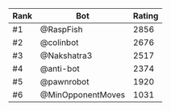 Rank|Bot|Rating
---|---|---
#1|@RaspFish|2856
#2|@colinbot|2676
#3|@Nakshatra3|2517
#4|@anti-bot|2374
#5|@pawnrobot|1920
#6|@MinOpponentMoves|1031
